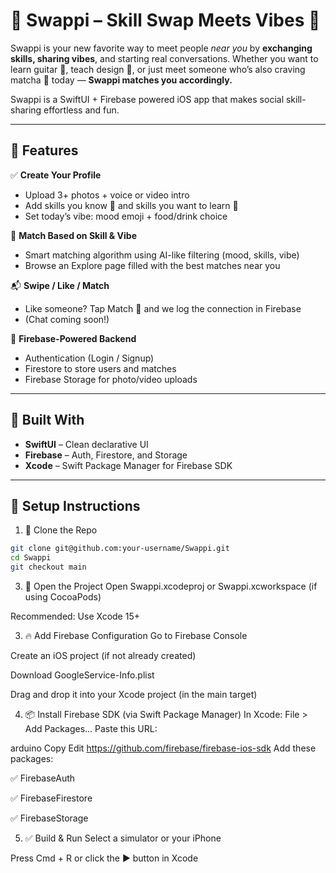 # 🌟 Swappi – Skill Swap Meets Vibes 🌈

Swappi is your new favorite way to meet people *near you* by **exchanging skills, sharing vibes**, and starting real conversations. Whether you want to learn guitar 🎸, teach design 🎨, or just meet someone who’s also craving matcha 🍵 today — **Swappi matches you accordingly.**

Swappi is a SwiftUI + Firebase powered iOS app that makes social skill-sharing effortless and fun.

---

## 🚀 Features

✅ **Create Your Profile**
- Upload 3+ photos + voice or video intro
- Add skills you know 🧠 and skills you want to learn 🎯
- Set today’s vibe: mood emoji + food/drink choice

🤝 **Match Based on Skill & Vibe**
- Smart matching algorithm using AI-like filtering (mood, skills, vibe)
- Browse an Explore page filled with the best matches near you

📬 **Swipe / Like / Match**
- Like someone? Tap Match 🤝 and we log the connection in Firebase
- (Chat coming soon!)

📂 **Firebase-Powered Backend**
- Authentication (Login / Signup)
- Firestore to store users and matches
- Firebase Storage for photo/video uploads

---

## 📱 Built With

- **SwiftUI** – Clean declarative UI
- **Firebase** – Auth, Firestore, and Storage
- **Xcode** – Swift Package Manager for Firebase SDK

---

## 🔧 Setup Instructions
1. 🚀 Clone the Repo
```bash
git clone git@github.com:your-username/Swappi.git
cd Swappi
git checkout main
```
3. 📂 Open the Project
Open Swappi.xcodeproj or Swappi.xcworkspace (if using CocoaPods)

Recommended: Use Xcode 15+

3. 🔥 Add Firebase Configuration
Go to Firebase Console

Create an iOS project (if not already created)

Download GoogleService-Info.plist

Drag and drop it into your Xcode project (in the main target)

4. 📦 Install Firebase SDK (via Swift Package Manager)
In Xcode:
File > Add Packages...
Paste this URL:

arduino
Copy
Edit
https://github.com/firebase/firebase-ios-sdk
Add these packages:

✅ FirebaseAuth

✅ FirebaseFirestore

✅ FirebaseStorage

5. ✅ Build & Run
Select a simulator or your iPhone

Press Cmd + R or click the ▶️ button in Xcode
